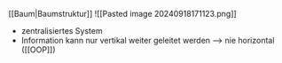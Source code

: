 [[Baum|Baumstruktur]]
![[Pasted image 20240918171123.png]]

- zentralisiertes System
- Information kann nur vertikal weiter geleitet werden --> nie horizontal ([[OOP]])